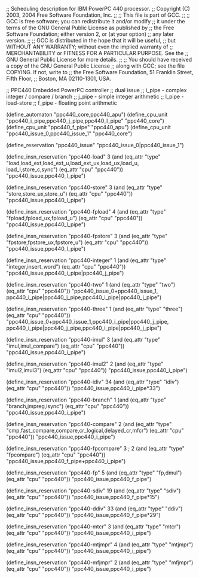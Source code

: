 ;; Scheduling description for IBM PowerPC 440 processor.
;;   Copyright (C) 2003, 2004 Free Software Foundation, Inc.
;;
;; This file is part of GCC.
;;
;; GCC is free software; you can redistribute it and/or modify
;; it under the terms of the GNU General Public License as published by
;; the Free Software Foundation; either version 2, or (at your option)
;; any later version.
;;
;; GCC is distributed in the hope that it will be useful,
;; but WITHOUT ANY WARRANTY; without even the implied warranty of
;; MERCHANTABILITY or FITNESS FOR A PARTICULAR PURPOSE.  See the
;; GNU General Public License for more details.
;;
;; You should have received a copy of the GNU General Public License
;; along with GCC; see the file COPYING.  If not, write to
;; the Free Software Foundation, 51 Franklin Street, Fifth Floor,
;; Boston, MA 02110-1301, USA.

;; PPC440 Embedded PowerPC controller
;; dual issue
;; i_pipe - complex integer / compare / branch
;; j_pipe - simple integer arithmetic
;; l_pipe - load-store
;; f_pipe - floating point arithmetic

(define_automaton "ppc440_core,ppc440_apu")
(define_cpu_unit "ppc440_i_pipe,ppc440_j_pipe,ppc440_l_pipe" "ppc440_core")
(define_cpu_unit "ppc440_f_pipe" "ppc440_apu")
(define_cpu_unit "ppc440_issue_0,ppc440_issue_1" "ppc440_core")

(define_reservation "ppc440_issue" "ppc440_issue_0|ppc440_issue_1")


(define_insn_reservation "ppc440-load" 3
  (and (eq_attr "type" "load,load_ext,load_ext_u,load_ext_ux,load_ux,load_u,\
			load_l,store_c,sync")
       (eq_attr "cpu" "ppc440"))
  "ppc440_issue,ppc440_l_pipe")

(define_insn_reservation "ppc440-store" 3
  (and (eq_attr "type" "store,store_ux,store_u")
       (eq_attr "cpu" "ppc440"))
  "ppc440_issue,ppc440_l_pipe")

(define_insn_reservation "ppc440-fpload" 4
  (and (eq_attr "type" "fpload,fpload_ux,fpload_u")
       (eq_attr "cpu" "ppc440"))
  "ppc440_issue,ppc440_l_pipe")

(define_insn_reservation "ppc440-fpstore" 3
  (and (eq_attr "type" "fpstore,fpstore_ux,fpstore_u")
       (eq_attr "cpu" "ppc440"))
  "ppc440_issue,ppc440_l_pipe")

(define_insn_reservation "ppc440-integer" 1
  (and (eq_attr "type" "integer,insert_word")
       (eq_attr "cpu" "ppc440"))
  "ppc440_issue,ppc440_i_pipe|ppc440_j_pipe")

(define_insn_reservation "ppc440-two" 1
  (and (eq_attr "type" "two")
       (eq_attr "cpu" "ppc440"))
  "ppc440_issue_0+ppc440_issue_1,\
   ppc440_i_pipe|ppc440_j_pipe,ppc440_i_pipe|ppc440_j_pipe")

(define_insn_reservation "ppc440-three" 1
  (and (eq_attr "type" "three")
       (eq_attr "cpu" "ppc440"))
  "ppc440_issue_0+ppc440_issue_1,ppc440_i_pipe|ppc440_j_pipe,\
   ppc440_i_pipe|ppc440_j_pipe,ppc440_i_pipe|ppc440_j_pipe")

(define_insn_reservation "ppc440-imul" 3
  (and (eq_attr "type" "imul,imul_compare")
       (eq_attr "cpu" "ppc440"))
  "ppc440_issue,ppc440_i_pipe")

(define_insn_reservation "ppc440-imul2" 2
  (and (eq_attr "type" "imul2,imul3")
       (eq_attr "cpu" "ppc440"))
  "ppc440_issue,ppc440_i_pipe")

(define_insn_reservation "ppc440-idiv" 34
  (and (eq_attr "type" "idiv")
       (eq_attr "cpu" "ppc440"))
  "ppc440_issue,ppc440_i_pipe*33")

(define_insn_reservation "ppc440-branch" 1
  (and (eq_attr "type" "branch,jmpreg,isync")
       (eq_attr "cpu" "ppc440"))
  "ppc440_issue,ppc440_i_pipe")

(define_insn_reservation "ppc440-compare" 2
  (and (eq_attr "type" "cmp,fast_compare,compare,cr_logical,delayed_cr,mfcr")
       (eq_attr "cpu" "ppc440"))
  "ppc440_issue,ppc440_i_pipe")

(define_insn_reservation "ppc440-fpcompare" 3 ; 2
  (and (eq_attr "type" "fpcompare")
       (eq_attr "cpu" "ppc440"))
  "ppc440_issue,ppc440_f_pipe+ppc440_i_pipe")

(define_insn_reservation "ppc440-fp" 5
  (and (eq_attr "type" "fp,dmul")
       (eq_attr "cpu" "ppc440"))
  "ppc440_issue,ppc440_f_pipe")

(define_insn_reservation "ppc440-sdiv" 19
  (and (eq_attr "type" "sdiv")
       (eq_attr "cpu" "ppc440"))
  "ppc440_issue,ppc440_f_pipe*15")

(define_insn_reservation "ppc440-ddiv" 33
  (and (eq_attr "type" "ddiv")
       (eq_attr "cpu" "ppc440"))
  "ppc440_issue,ppc440_f_pipe*29")

(define_insn_reservation "ppc440-mtcr" 3
  (and (eq_attr "type" "mtcr")
       (eq_attr "cpu" "ppc440"))
  "ppc440_issue,ppc440_i_pipe")

(define_insn_reservation "ppc440-mtjmpr" 4
  (and (eq_attr "type" "mtjmpr")
       (eq_attr "cpu" "ppc440"))
  "ppc440_issue,ppc440_i_pipe")

(define_insn_reservation "ppc440-mfjmpr" 2
  (and (eq_attr "type" "mfjmpr")
       (eq_attr "cpu" "ppc440"))
  "ppc440_issue,ppc440_i_pipe")

